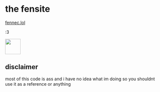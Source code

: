 # the fensite

[fennec.lol](https://fennec.lol)

:3

<img src="//fennec.lol/files/fennec.gif" height="50px"/>

## disclaimer
most of this code is ass and i have no idea what im doing so you shouldnt use it as a reference or anything
</details>